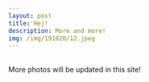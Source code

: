 ```yaml
---
layout: post
title: Hej!
description: More and more!
img: /img/191020/12.jpeg
---
```




<div class="img_row">
	<img class="col one" src="{{ site.baseurl }}/img/191020/10.jpeg" alt="" title=""/>
	<img class="col one" src="{{ site.baseurl }}/img/191020/11.jpeg" alt="" title=""/>
	<img class="col one" src="{{ site.baseurl }}/img/191020/12.jpeg" alt="" title=""/>
</div>


<div class="col three caption">
	More photos will be updated in this site!
</div>
